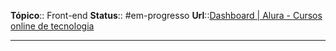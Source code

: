 **Tópico**:: Front-end
**Status**:: #em-progresso 
**Url**::[Dashboard | Alura - Cursos online de tecnologia](https://cursos.alura.com.br/dashboard)

--- 



